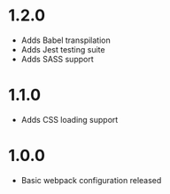 # 1.2.0
* Adds Babel transpilation
* Adds Jest testing suite
* Adds SASS support

# 1.1.0
* Adds CSS loading support

# 1.0.0
* Basic webpack configuration released